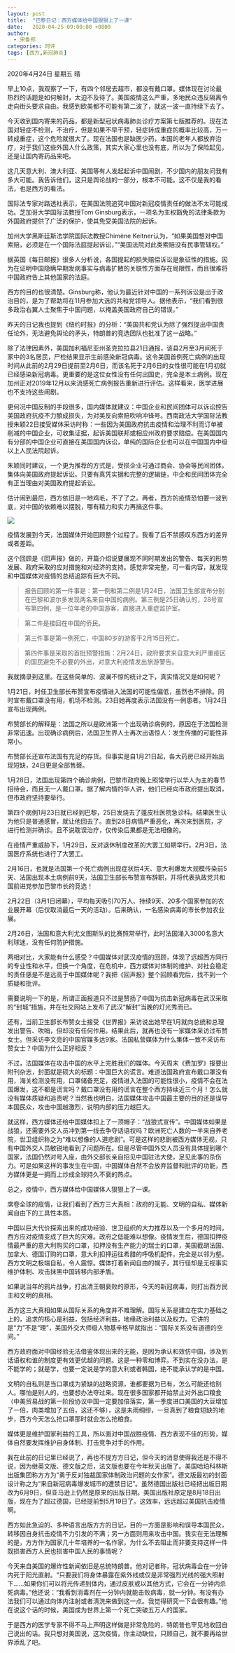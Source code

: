 ```yaml
---
layout: post
title:  "巴黎日记：西方媒体给中国狠狠上了一课"
date:   2020-04-25 09:00:00 +0800
author: 
  - 宋鲁郑
categories: 时评
tags: [西方,新冠肺炎]
---
```

2020年4月24日 星期五 晴

早上10点，我观察了一下，有四个邻居去超市，都没有戴口罩。媒体现在讨论最热烈的话题是如何解封，太迫不及待了。美国疫情这么严重，多地民众违反隔离令走向街头要求自由。我感到欧美都不可能有第二波了，就这一波一直持续下去了。

今天收到国内寄来的药品，都是新型冠状病毒肺炎诊疗方案第七版推荐的。现在法国对轻症不检测，不治疗，但是如果不早干预，轻症转成重症的概率比较高，万一转成重症，这个危险就很大了。现在法国也是缺医少药，本国的老年人都放弃治疗，对于我们这些外国人什么政策，其实大家心里也没有底，所以为了保险起见，还是让国内寄药品来吧。

这几天意大利、澳大利亚、美国等有人发起起诉中国闹剧，不少国内的朋友问我有多大可能。我告诉他们，这只是舆论战的一部分，根本不可能。这不仅是我的看法，也是西方的看法。

国际法专家对路透社表示，在美国法院追究中国对新冠疫情责任的做法不太可能成功。芝加哥大学国际法教授Tom Ginsburg表示，一项名为主权豁免的法律条款为外国政府提供了广泛的保护，使其免受美国法院的起诉。

加州大学黑斯廷斯法学院国际法教授Chimène Keitner认为，“如果美国想对中国索赔，必须是在一个国际法庭提起诉讼，”“美国法院对此类索赔没有民事管辖权。”

据英国《每日邮报》很多人分析说，各国提起的损失赔偿诉讼是象征性的措施。因为在证明中国隐瞒早期发病事实与病毒扩散的关联性方面存在局限性，而且很难将中国政府告上其他国家的法庭。

西方的目的也很清楚。Ginsburg称，他认为最近针对中国的一系列诉讼是出于政治目的，是为了帮助将在11月参加大选的共和党领导人。据他表示，“我们看到很多政治右翼人士聚焦于中国问题，以掩盖美国政府自己的错误。”

昨天的日记我也提到《纽约时报》的分析：“美国共和党认为除了强烈提出中国责任论外，无法避免舆论的矛头，特朗普的竞选团队也批准了这一战略。”

除了法律因素外，美国加利福尼亚州圣克拉拉县21日通报，该县2月至3月间死于家中的3名居民，尸检结果显示生前感染新冠病毒。这令美国首例死亡病例的出现时间从此前的2月29日提前至2月6日，而该名死于2月6日的女性很可能在1月初就已经感染新冠病毒。更重要的是这位女性没有任何出国史，完全是本土病例。现在加州正对2019年12月以来流感死亡病例报告重新进行评估。这样看来，医学进展也不支持这些闹剧。

更何况中国反制的手段很多，国内媒体就建议：中国企业和民间团体可以诉讼控告美国政府抗疫不力酿成损失，为对美反向索赔吹响冲锋号。西南政法大学国际法教授朱颖22日接受媒体采访时称：一些因为美国政府抗击疫情和治理不利而订单被削减的中国企业，可收集证据，起诉美国联邦或相应州政府要求赔偿。在美国国内有分部的中国企业可直接在美国国内诉讼，单纯的国际企业也可以在中国国内中级以上人民法院起诉。

朱颖同时建议，一个更为推荐的方式是，受损企业可通过商会、协会等民间团体，集体向美国政府提起诉讼。只要有真凭实据和完整的逻辑链，中企和民间团体完全有正当理由对美国政府提起诉讼。

估计闹到最后，西方依旧是一地鸡毛，不了了之。再者，西方的疫情恐怕要一波到底，对中国的依赖难以摆脱，哪有精力和实力再搞这件事。

![]({{site.url}}/assets/images/20200425083323877.jpg)  

疫情发展到今天，法国媒体开始回顾整个过程了。我看了后不禁感叹东西方的差异或者差距。

这个回顾是《回声报》做的，开篇介绍说要展现不同时期发出的警告、每天的形势发展、政府采取的应对措施和对经济的支持。感觉非常完整，可一看内容，就发现和中国媒体对疫情的总结追踪有巨大不同。

>报告回顾的第一件事是：第一例和第二例是1月24日，法国卫生部宣布分别在巴黎和波尔多发现两名来自中国的病例。第三例是25日确认的，28号宣布第四例，是一位年老的中国游客，直接进入重症监护室。

>第二件是接回在中国的侨民。

>第三件事是第一例死亡，中国80岁的游客于2月15日死亡。

>第四件事是采取的首批预警措施：2月24日，政府要求来自意大利严重疫区的国民避免不必要的外出，对意大利疫情发出旅游警告。

我就摘录到这里。在这些简单的、波澜不惊的统计之下，真实情况又是如何呢？

1月21日，时任卫生部长布赞宣布疫情进入法国的可能性偏低，虽然也不排除。同时宣布戴口罩没有用，机场不检测。23日她再度表示法国没有一例患者。1月24日宣布出现两例。

布赞部长的解释是：法国之所以是欧洲第一个出现确诊病例的，原因在于法国检测非常迅速。出现确诊病例后，法国卫生界人士再次出语惊人：发生传播的可能性非常小。

布赞部长还宣布法国有充足的存货。但事实是自1月21日起，各大药房已经开始出现短缺，24日更是全部售磬。

1月28日，法国出现第四个确诊病例，巴黎市政府晚上照常举行以华人为主的春节招待会，而且无一人戴口罩。据了解内情的华人讲，他们已经向市政府提出取消，但市政府坚持要举行。

第四个病例1月23日就已经到巴黎，25日发烧去了蓬皮杜医院急诊科。结果医生认为他只是普通感冒，就让他回去了。直到28日病情严重恶化，再次来到医院，才进行检测并确诊。且不说耽误治疗，仅传染后果都是无法相像的。

在疫情严重威胁下，1月29日，反对退休制度改革的大罢工如期举行。2月3日，法国医疗系统也进行了大罢工。

2月16日，也就是法国第一个死亡病例出现症状后4天、意大利爆发大规模传染前5天、法国出现本土病例前9天，法国卫生部长布赞宣布辞职，并将代表执政党共和国前进党参加巴黎市长的竞选！

2月22日（3月1日闭幕），平均每天吸引70万人、持续9天、20多个国家参加的农业展开幕（后仅取消最后一天的活动）。后来确认，一名感染病毒的市长参加农业展。

2月26日，法国和意大利尤文图斯队的比赛照常举行，此时法国涌入3000名意大利球迷，没有任何防护措施。

两相对比，大家能有什么感受？中国媒体对武汉疫情的回顾，体现了远超西方同行的专业性和水平，但换一个角度，在危机中，西方媒体对体制的维护、对社会稳定的责任感是不是远高于中国媒体呢？我把《回声报》整个回顾看完后，找不到一个质疑和批评。

需要说明一下的是，所谓正面报道只不过是赞扬了中国为抗击新冠病毒在武汉采取的“封城”措施，并在社交网站上发布了武汉“解封”当晚的灯光秀而已。

还有，当前卫生部长布赞女士接受《世界报》采访说出她早在1月就向总统和总理发出警告、吹哨，但却没有任何作用。结果此后，就再也没有一家媒体采访过布赞女士。但采访李文亮的中国官媒多达9家。法国私营媒体为什么集体一致不采访布赞女士？中国为什么正好相反？

不过，法国媒体在攻击中国的水平上完胜我们的媒体。今天周末《费加罗》报要出附刊杂志，封面就是硕大的标题：中国巨大的谎言。难道法国政府宣布戴口罩没有用，海关检测没有用，口罩储备充足，疫情进入法国的可能性很小，疫情不会在法国爆发，这不都是谎言吗？戴口罩没有用的谎言在整个西方持续近三个月！怎么就没有媒体质疑和追责呢？当然我也明白，法国媒体攻击中国最主要的目的还是误导本国民众，攻击中国越激烈，说明内部的压力越巨大。

就这样，西方媒体还给中国媒体扣上了一顶帽子：“战狼式宣传”。中国媒体如果是战狼，还需要外交人员冲到第一线去争夺话语权吗？欧洲死亡人数的一半来自养老院，世卫组织称之为“难以想像的人道悲剧”。可是这样的悲剧被西方媒体无视，只有中国外交人员敏锐地看到了问题所在。但是尽管中国外交人员没有具体提到哪个国家，法国仍然对号入座，由外交部长亲自招见中国驻法大使，足见此事的杀伤力。可是如果这样的事发生在中国，中国媒体自然不会放弃监督和批评的功能，西方媒体更是一拥而上炒成全球持久不衰的热点。

总之，疫情中，西方媒体给中国媒体人狠狠上了一课。

席卷全球的疫情，让我们看到了西方三大真相：政府的无能、文明的自私、媒体新闻自由下的工具性本质。

中国以巨大代价探索出来的成功经验、世卫组织的大力推荐以及一个多月的时间，西方应对疫情变成了巨大的灾难。政府之低能难以想像。疫情发生后，德国扣押疫情最严重的意大利购买的口罩，扣押没有生产能力的瑞士的口罩，美国截胡法国、加拿大、德国订购的口罩，意大利扣押运往希腊的呼吸机配件，完全是以邻为壑。西方文明之极端自私，令人震惊。媒体打着新闻自由的幌子，其行径却是无视事实维护体制、攻击抹黑中国转移内部矛盾。

如果说当年的鸦片战争，打出清王朝衰败的原形，今天的新冠病毒，则打出西方民主和文明的真相。

西方这三大真相如果从国际关系的角度并不难理解。国际关系是建立在实力基础之上的，追求的核心是利益，包括经济利益，地缘政治利益以及权力。它讲的是“力”不是“理”，美国外交大师级人物基辛格早就指出：“国际关系没有道德的空间。”

西方政府面对中国经验无法借鉴体现出来的无能，是因为承认和效仿中国，涉及到话语权和谁的制度更有效更优越的问题。这是一种零和博弈。不到实在没办法，是不能学的；就是学，也要一定说是学的意大利或者韩国，绝不能承认学的是中国。

文明的自私则是当口罩成为紧缺的战略资源，谁都要据为已有，怎么可能还给别人。哪怕是别人的，也要想办法夺过来。现在很多国家都开始禁止对外出口粮食（中美贸易战的第一阶段协议中国一定要加倍落实，第一季度进口美国的大豆增加了一倍，肉类增加了五倍，这还不够），这是未雨绸缪，一旦真到了粮食短缺的地步，西方今天怎么抢口罩那时就会怎么抢粮食。

媒体更是维护国家利益的工具，所以面对中国战胜疫情、西方表现不佳的形势，媒体自然要发挥维护自身体制、打击竞争对手的作用。

我在此前的日记里已经说了，再也不提方方日记，但今天的消息使得我还是不得不说，因为继英文版、德文版之后，法文版也要在今年秋天出版了。美国哈珀科林斯出版集团称方方为“勇于反对独裁国家体制政治问题的女作家”。德文版最初的封面设计称之为“来自新冠病毒爆发城市的遭禁日记”。虽然德国出版社已经把出版日期改为6月9日，但亚马逊上仍然是原来的出版日期。美国出版社原定是8月18日出版，现在为了超过德国，已经提前到5月19日了。这效率，远远超过美国抗击疫情啊。

西方如此急迫的、多种语言出版方方的日记，目的一方面是影响和误导本国民众，转移因自身抗击疫情不力引发的不满；另一方面则用来攻击中国。我实在无法理解的是，方方作为国家几十年培养的一名作家，为什么不去阻止而非要支持这样一件既损害西方人民也损害中国人民的事情呢？

今天来自美国的爆炸性新闻依旧是总统特朗普。他对记者称，冠状病毒会在一分钟内死于阳光直射。“只要我们将身体暴露在紫外线或仅是非常强烈光线的强大照射下……如果你们可以将光传递到体内，通过皮肤或以其他方式，它会在一分钟内杀死病毒。”他还说：“我看到消毒剂在一分钟内就能击败病毒，就一分钟。有没有办法我们可以通过向体内注射或者清洗来做到这一点。我觉得研究一下会很有趣。”他在说这个话的时候，美国成为世界上第一个死亡突破五万人的国家。

于是西方的医学专家不得不马上声明这样做是非常危险的，特朗普也罕见地收回自己说出的话。我只想对美国说，这次疫情，你主动缺位，只顾自己，就不要再给世界添乱了吧。